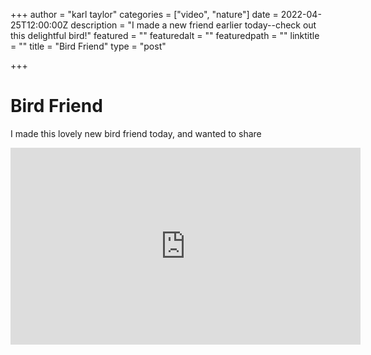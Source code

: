 +++
author = "karl taylor"
categories = ["video", "nature"]
date = 2022-04-25T12:00:00Z
description = "I made a new friend earlier today--check out this delightful bird!"
featured = ""
featuredalt = ""
featuredpath = ""
linktitle = ""
title = "Bird Friend"
type = "post"

+++
# Bird Friend

I made this lovely new bird friend today, and wanted to share



<iframe width="560" height="315" src="https://www.youtube.com/embed/oORCM3rnVMQ" title="YouTube video player" frameborder="0" allow="accelerometer; autoplay; clipboard-write; encrypted-media; gyroscope; picture-in-picture" allowfullscreen></iframe>